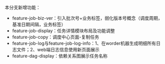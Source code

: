 
本分支新增功能：
- feature-job-biz-ver：引入批次号+业务标签，弱化版本号概念（调度周期，基准日期间隔，业务标签）
- feature-job-display：任务详情模块布局及功能调整
- feature-job-copy：调度中心页面-复制任务
- feature-job-log与feature-job-log-info：1、在worder机器生成明细所有日志文件；2、web端日志信息使用新页面展示
- feature-dag-display：依赖关系图展示任务名称
